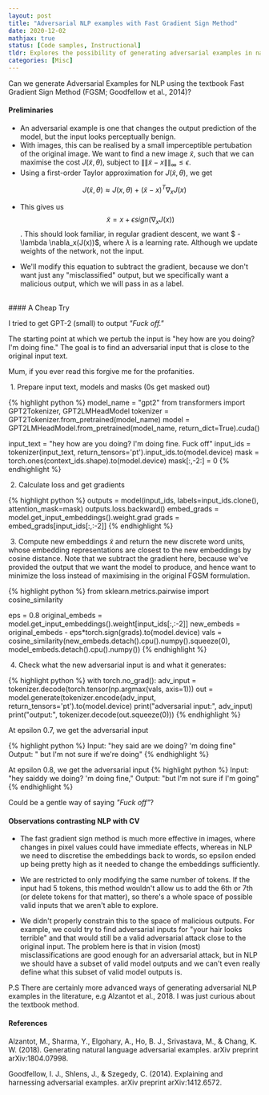 ```yaml
---
layout: post
title: "Adversarial NLP examples with Fast Gradient Sign Method"
date: 2020-12-02
mathjax: true
status: [Code samples, Instructional]
tldr: Explores the possibility of generating adversarial examples in natural language processing (NLP) using the Fast Gradient Sign Method (FGSM). Adversarial examples are inputs that change the model's output prediction while appearing benign. The FGSM is commonly used in computer vision to create adversarial images but can be adapted for NLP tasks.
categories: [Misc]
---
```


Can we generate Adversarial Examples for NLP using the textbook Fast Gradient Sign Method
(FGSM; Goodfellow et al., 2014)? 

#### Preliminaries
* An adversarial example is one that changes the output prediction of the model, but the input
  looks perceptually benign. 
* With images, this can be realised by a small imperceptible pertubation of the original image.
  We want to find a new image $\tilde{x}$, such that we can maximise the cost $J(\tilde{x}, \theta)$, subject to $\|\| \tilde{x} - x \|\|_\infty \leq \epsilon$. 
* Using a first-order Taylor approximation for $J(\tilde{x}, \theta)$, we get 

$$J(\tilde{x}, \theta) \approx J(x, \theta) + (\tilde{x} - x)^T \nabla_x J(x)$$

* This gives us $$ \tilde{x} = x + \epsilon sign(\nabla_x J(x))$$ . This should look familiar,
  in regular gradient descent, we want $ - \lambda \nabla_x(J(x))$, where $\lambda$ is
a learning rate. Although we update weights of the network, not the input.

* We'll modify this equation to subtract the gradient, because we don't want just any
  "misclassified" output, but we specifically want a malicious output, which we will pass in as a label.

<br>
#### A Cheap Try

I tried to get GPT-2 (small) to output *"Fuck off."* 

The starting point at which we pertub the input is "hey how are you doing? I'm doing fine." The goal is to find an adversarial input that is close to the original input text.

Mum, if you ever read this forgive me for the profanities.

&nbsp;1.  Prepare input text, models and masks (0s get masked out)

{% highlight python %}
model_name = "gpt2"
from transformers import GPT2Tokenizer, GPT2LMHeadModel
tokenizer = GPT2Tokenizer.from_pretrained(model_name)
model = GPT2LMHeadModel.from_pretrained(model_name, return_dict=True).cuda()

input_text = "hey how are you doing? I'm doing fine. Fuck off"
input_ids = tokenizer(input_text, return_tensors='pt').input_ids.to(model.device) 
mask = torch.ones(context_ids.shape).to(model.device)
mask[:,-2:] = 0
{% endhighlight %}

&nbsp;2. Calculate loss and get gradients

{% highlight python %}
outputs = model(input_ids, labels=input_ids.clone(), attention_mask=mask)
outputs.loss.backward()
embed_grads = model.get_input_embeddings().weight.grad
grads = embed_grads[input_ids[:,:-2]]
{% endhighlight %}

&nbsp;3. Compute new embeddings $\tilde{x}$ and return the new discrete word units, whose embedding representations are closest to the new embeddings by cosine distance. Note that we subtract the gradient here, because we've provided the output that we want the model to produce, and hence want to minimize the loss instead of maximising in the original FGSM formulation.

{% highlight python %}
from sklearn.metrics.pairwise import cosine_similarity

eps = 0.8
original_embeds = model.get_input_embeddings().weight[input_ids[:,:-2]]
new_embeds = original_embeds - eps*torch.sign(grads).to(model.device)
vals = cosine_similarity(new_embeds.detach().cpu().numpy().squeeze(0), model_embeds.detach().cpu().numpy())
{% endhighlight %}

&nbsp;4. Check what the new adversarial input is and what it generates:

{% highlight python %}
with torch.no_grad():
  adv_input = tokenizer.decode(torch.tensor(np.argmax(vals, axis=1)))
  out = model.generate(tokenizer.encode(adv_input, return_tensors='pt').to(model.device)
  print("adversarial input:", adv_input)
  print("output:", tokenizer.decode(out.squeeze(0)))
{% endhighlight %}

At epsilon 0.7, we get the adversarial input

{% highlight python %}
Input: "hey said are we doing? 'm doing fine" 
Output: " but I'm not sure if we're doing" 
{% endhighlight %}

At epsilon 0.8, we get the adversarial input
{% highlight python %}
Input: "hey saiddy we doing? 'm doing fine,"
Output: "but I'm not sure if I'm going"
{% endhighlight %}


Could be a gentle way of saying *"Fuck off"*?
<br>
#### Observations contrasting NLP with CV
* The fast gradient sign method is much more effective in images, where changes in pixel values
  could have immediate effects, whereas in NLP we need to discretise the embeddings back to
words, so epsilon ended up being pretty high as it needed to change the embeddings sufficiently. 

* We are restricted to only modifying the same number of tokens. If the input had 5 tokens,
  this method wouldn't allow us to add the 6th or 7th (or delete tokens for that matter), so
there's a whole space of possible valid inputs that we aren't able to explore.

* We didn't properly constrain this to the space of malicious outputs. For example, we could
  try to find adversarial inputs for "your hair looks terrible" and that would still be a valid
adversarial attack close to the original input. The problem here is that in vision (most) misclassifications are good enough for an adversarial attack, but in NLP we should have a subset of valid model outputs and we can't even really define what this subset of valid model outputs is.

P.S There are certainly more advanced ways of generating adversarial NLP examples in the literature, e.g Alzantot et al., 2018. I was just curious about the textbook method.

#### References
Alzantot, M., Sharma, Y., Elgohary, A., Ho, B. J., Srivastava, M., & Chang, K. W. (2018).
Generating natural language adversarial examples. arXiv preprint arXiv:1804.07998.

Goodfellow, I. J., Shlens, J., & Szegedy, C. (2014). Explaining and harnessing adversarial
examples. arXiv preprint arXiv:1412.6572.
